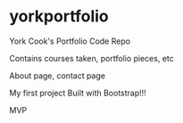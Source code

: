 # yorkportfolio

York Cook's Portfolio Code Repo

Contains courses taken, portfolio pieces, etc

About page, contact page

My first project Built with Bootstrap!!!

MVP


